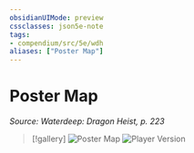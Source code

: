 ```yaml
---
obsidianUIMode: preview
cssclasses: json5e-note
tags:
- compendium/src/5e/wdh
aliases: ["Poster Map"]
---
```

# Poster Map
*Source: Waterdeep: Dragon Heist, p. 223* 

> [!gallery]
> ![Poster Map](/3-Mechanics/CLI/adventures/waterdeep-dragon-heist/img/poster-map-dm.webp#gallery)
> ![Player Version](/3-Mechanics/CLI/adventures/waterdeep-dragon-heist/img/poster-map-player.webp#gallery)
